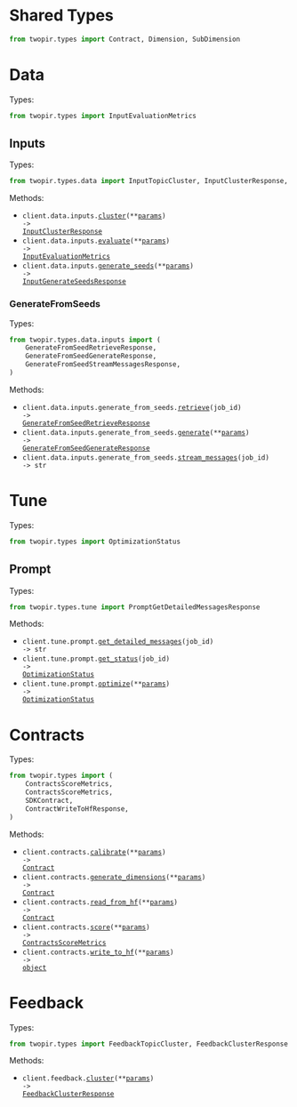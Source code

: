 # Shared Types

```python
from twopir.types import Contract, Dimension, SubDimension
```

# Data

Types:

```python
from twopir.types import InputEvaluationMetrics
```

## Inputs

Types:

```python
from twopir.types.data import InputTopicCluster, InputClusterResponse, InputGenerateSeedsResponse
```

Methods:

- <code title="post /data/input/cluster">client.data.inputs.<a href="./src/twopir/resources/data/inputs/inputs.py">cluster</a>(\*\*<a href="src/twopir/types/data/input_cluster_params.py">params</a>) -> <a href="./src/twopir/types/data/input_cluster_response.py">InputClusterResponse</a></code>
- <code title="post /data/input/evaluate">client.data.inputs.<a href="./src/twopir/resources/data/inputs/inputs.py">evaluate</a>(\*\*<a href="src/twopir/types/data/input_evaluate_params.py">params</a>) -> <a href="./src/twopir/types/input_evaluation_metrics.py">InputEvaluationMetrics</a></code>
- <code title="post /data/input/generate_seeds">client.data.inputs.<a href="./src/twopir/resources/data/inputs/inputs.py">generate_seeds</a>(\*\*<a href="src/twopir/types/data/input_generate_seeds_params.py">params</a>) -> <a href="./src/twopir/types/data/input_generate_seeds_response.py">InputGenerateSeedsResponse</a></code>

### GenerateFromSeeds

Types:

```python
from twopir.types.data.inputs import (
    GenerateFromSeedRetrieveResponse,
    GenerateFromSeedGenerateResponse,
    GenerateFromSeedStreamMessagesResponse,
)
```

Methods:

- <code title="get /data/input/generate_from_seeds/{job_id}">client.data.inputs.generate_from_seeds.<a href="./src/twopir/resources/data/inputs/generate_from_seeds.py">retrieve</a>(job_id) -> <a href="./src/twopir/types/data/inputs/generate_from_seed_retrieve_response.py">GenerateFromSeedRetrieveResponse</a></code>
- <code title="post /data/input/generate_from_seeds">client.data.inputs.generate_from_seeds.<a href="./src/twopir/resources/data/inputs/generate_from_seeds.py">generate</a>(\*\*<a href="src/twopir/types/data/inputs/generate_from_seed_generate_params.py">params</a>) -> <a href="./src/twopir/types/data/inputs/generate_from_seed_generate_response.py">GenerateFromSeedGenerateResponse</a></code>
- <code title="get /data/input/generate_from_seeds/{job_id}/messages">client.data.inputs.generate_from_seeds.<a href="./src/twopir/resources/data/inputs/generate_from_seeds.py">stream_messages</a>(job_id) -> str</code>

# Tune

Types:

```python
from twopir.types import OptimizationStatus
```

## Prompt

Types:

```python
from twopir.types.tune import PromptGetDetailedMessagesResponse
```

Methods:

- <code title="get /tune/prompt/{job_id}/messages">client.tune.prompt.<a href="./src/twopir/resources/tune/prompt.py">get_detailed_messages</a>(job_id) -> str</code>
- <code title="get /tune/prompt/{job_id}">client.tune.prompt.<a href="./src/twopir/resources/tune/prompt.py">get_status</a>(job_id) -> <a href="./src/twopir/types/optimization_status.py">OptimizationStatus</a></code>
- <code title="post /tune/prompt">client.tune.prompt.<a href="./src/twopir/resources/tune/prompt.py">optimize</a>(\*\*<a href="src/twopir/types/tune/prompt_optimize_params.py">params</a>) -> <a href="./src/twopir/types/optimization_status.py">OptimizationStatus</a></code>

# Contracts

Types:

```python
from twopir.types import (
    ContractsScoreMetrics,
    ContractsScoreMetrics,
    SDKContract,
    ContractWriteToHfResponse,
)
```

Methods:

- <code title="post /contracts/calibrate">client.contracts.<a href="./src/twopir/resources/contracts.py">calibrate</a>(\*\*<a href="src/twopir/types/contract_calibrate_params.py">params</a>) -> <a href="./src/twopir/types/shared/contract.py">Contract</a></code>
- <code title="post /contracts/generate_dimensions">client.contracts.<a href="./src/twopir/resources/contracts.py">generate_dimensions</a>(\*\*<a href="src/twopir/types/contract_generate_dimensions_params.py">params</a>) -> <a href="./src/twopir/types/shared/contract.py">Contract</a></code>
- <code title="post /contracts/read_from_hf">client.contracts.<a href="./src/twopir/resources/contracts.py">read_from_hf</a>(\*\*<a href="src/twopir/types/contract_read_from_hf_params.py">params</a>) -> <a href="./src/twopir/types/shared/contract.py">Contract</a></code>
- <code title="post /contracts/score">client.contracts.<a href="./src/twopir/resources/contracts.py">score</a>(\*\*<a href="src/twopir/types/contract_score_params.py">params</a>) -> <a href="./src/twopir/types/contracts_score_metrics.py">ContractsScoreMetrics</a></code>
- <code title="post /contracts/write_to_hf">client.contracts.<a href="./src/twopir/resources/contracts.py">write_to_hf</a>(\*\*<a href="src/twopir/types/contract_write_to_hf_params.py">params</a>) -> <a href="./src/twopir/types/contract_write_to_hf_response.py">object</a></code>

# Feedback

Types:

```python
from twopir.types import FeedbackTopicCluster, FeedbackClusterResponse
```

Methods:

- <code title="post /feedback/cluster">client.feedback.<a href="./src/twopir/resources/feedback.py">cluster</a>(\*\*<a href="src/twopir/types/feedback_cluster_params.py">params</a>) -> <a href="./src/twopir/types/feedback_cluster_response.py">FeedbackClusterResponse</a></code>
